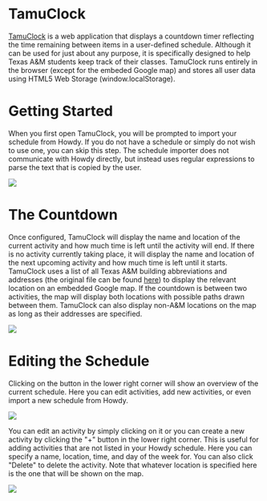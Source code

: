 # TamuClock
[TamuClock](http://tamuclock.com) is a web application that displays a countdown timer reflecting the time remaining between items in a user-defined schedule.  Although it can be used for just about any purpose, it is specifically designed to help Texas A&M students keep track of their classes.  TamuClock runs entirely in the browser (except for the embeded Google map) and stores all user data using HTML5 Web Storage (window.localStorage).

# Getting Started

When you first open TamuClock, you will be prompted to import your schedule from Howdy.  If you do not have a schedule or simply do not wish to use one, you can skip this step.  The schedule importer does not communicate with Howdy directly, but instead uses regular expressions to parse the text that is copied by the user.

![](https://github.com/rsrickshaw/tamuclock/raw/master/images/howdy.png)

# The Countdown

Once configured, TamuClock will display the name and location of the current activity and how much time is left until the activity will end.  If there is no activity currently taking place, it will display the name and location of the next upcoming activity and how much time is left until it starts.  TamuClock uses a list of all Texas A&M building abbreviations and addresses (the original file can be found [here](http://fcor.tamu.edu/building-room-list.aspx)) to display the relevant location on an embedded Google map.  If the countdown is between two activities, the map will display both locations with possible paths drawn between them.  TamuClock can also display non-A&M locations on the map as long as their addresses are specified.

![](https://github.com/rsrickshaw/tamuclock/raw/master/images/countdown.png)

# Editing the Schedule

Clicking on the button in the lower right corner will show an overview of the current schedule.  Here you can edit activities, add new activities, or even import a new schedule from Howdy.

![](https://github.com/rsrickshaw/tamuclock/raw/master/images/overview.png)

You can edit an activity by simply clicking on it or you can create a new activity by clicking the "+" button in the lower right corner.  This is useful for adding activities that are not listed in your Howdy schedule.  Here you can specify a name, location, time, and day of the week for.  You can also click "Delete" to delete the activity.  Note that whatever location is specified here is the one that will be shown on the map.

![](https://github.com/rsrickshaw/tamuclock/raw/master/images/edit.png)
